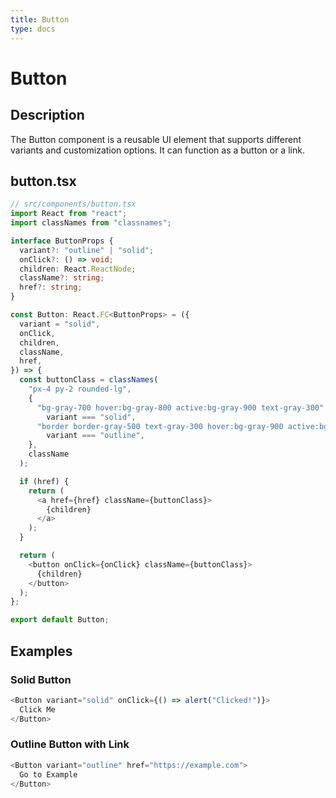 ```yaml
---
title: Button
type: docs
---
```


# Button

## Description

The Button component is a reusable UI element that supports different variants and customization options. It can function as a button or a link.

## button.tsx

```ts
// src/components/button.tsx
import React from "react";
import classNames from "classnames";

interface ButtonProps {
  variant?: "outline" | "solid";
  onClick?: () => void;
  children: React.ReactNode;
  className?: string;
  href?: string;
}

const Button: React.FC<ButtonProps> = ({
  variant = "solid",
  onClick,
  children,
  className,
  href,
}) => {
  const buttonClass = classNames(
    "px-4 py-2 rounded-lg",
    {
      "bg-gray-700 hover:bg-gray-800 active:bg-gray-900 text-gray-300":
        variant === "solid",
      "border border-gray-500 text-gray-300 hover:bg-gray-900 active:bg-gray-950":
        variant === "outline",
    },
    className
  );

  if (href) {
    return (
      <a href={href} className={buttonClass}>
        {children}
      </a>
    );
  }

  return (
    <button onClick={onClick} className={buttonClass}>
      {children}
    </button>
  );
};

export default Button;
```

## Examples

### Solid Button

```ts
<Button variant="solid" onClick={() => alert("Clicked!")}>
  Click Me
</Button>
```

### Outline Button with Link

```ts
<Button variant="outline" href="https://example.com">
  Go to Example
</Button>
```
